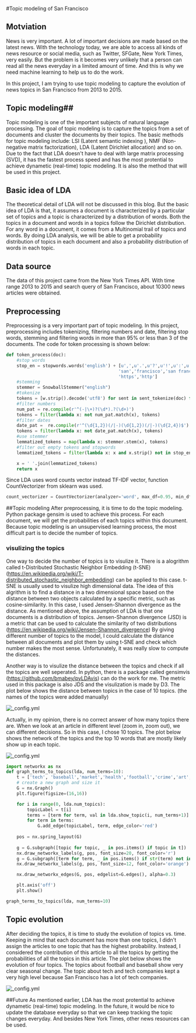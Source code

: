 #Topic modeling of San Francisco

## Motviation ##
News is very important. A lot of important decisions are made based on the latest news. With the technology today, we are able to access all kinds of news resource or social media, such as Twitter, SFGate, New York Times, very easily. But the problem is it becomes very unlikely that a person can read all the news everyday in a limited amount of time. And this is why we need machine learning to help us to do the work.

In this project, I am trying to use topic modeling to capture the evolution of news topics in San Francisco from 2013 to 2015.

## Topic modeling##
Topic modeling is one of the important subjects of natural language processing. The goal of topic modeling is to capture the topics from a set of documents and cluster the documents by their topics. The basic methods for topic modeling include: LSI (Latent semantic indexing ), NMF (Non-negative matrix factorization), LDA (Latent Dirichlet allocation) and so on.
Due to the fact that LDA doesn't have to deal with large matrix processing (SVD), it has the fastest process speed and has the most protential to achieve dynametic (real-time) topic modeling. It is also the method that will be used in this project.

## Basic idea of LDA ##
The theoretical detail of LDA will not be discussed in this blog. But the basic idea of LDA is that, it assumes a document is characterized by a particular set of topics and a topic is characterized by a distribution of words. Both the topics in a document and words in a topics follow the Dirichlet distribution. For any word in a document, it comes from a Multinomial trail of topics and words.
By doing LDA analysis, we will be able to get a probability distribution of topics in each document and also a probability distribution of words in each topic.

## Data source
The data of this project came from the New York Times API. With time range 2013 to 2015 and search query of San Francisco, about 10300 news articles were obtained.

## Preprocessing
Preprocessing is a very important part of topic modeling. In this project, preprocessing includes tokenizing, filtering numbers and date, filtering stop words, stemming and filtering words in more than 95% or less than 3 of the documents.
The code for token processing is shown below:

```python
def token_process(doc):
    #stop words
    stop_en = stopwords.words('english') + [u',',u'.',u'?',u'!',u':',u';', u')', u'(',u'[',u']',u'{',u'}','%',
                                           'san','francisco','san francisco','new','tr','th','to','on','of','in','at',
                                           'https','http']
    #stemming
    stemmer = SnowballStemmer("english")
    #tokenize
    tokens = [w.strip().decode('utf8') for sent in sent_tokenize(doc) for w in word_tokenize(sent)] if doc else None
    #filter numbers
    num_pat = re.compile(r'^(-|\+)?(\d*).?(\d+)')
    tokens = filter(lambda x: not num_pat.match(x), tokens)
    #filter dates
    date_pat =  re.compile(r'^(\d{1,2})(/|-)(\d{1,2})(/|-)(\d{2,4})$')
    tokens = filter(lambda x: not date_pat.match(x), tokens)
    #use stemmer
    lemmatized_tokens = map(lambda x: stemmer.stem(x), tokens)
    #filter out empty tokens and stopwords
    lemmatized_tokens = filter(lambda x: x and x.strip() not in stop_en, lemmatized_tokens)

    x = ' '.join(lemmatized_tokens)
    return x
```
Since LDA uses word counts vector instead TF-IDF vector, function CountVectorizer from sklearn was used. 
```python
count_vectorizer = CountVectorizer(analyzer='word', max_df=0.95, min_df=10) 
```
##Topic modeling
After preprocessing, it is time to do the topic modeling. Python package gensim is used to achieve this process. For each document, we will get the probabilities of each topics within this document. Because topic modeling is an unsupervised learning process, the most difficult part is to decide the number of topics.

### visulizing the topics
One way to decide the number of topics is to visulize it. There is a alogrithm called t-Distributed Stochastic Neighbor Embedding (t-SNE) (https://en.wikipedia.org/wiki/T-distributed_stochastic_neighbor_embedding) can be applied to this case. 
t-SNE is usually used to visulize high dimensional data. The idea of this algrithm is to find a distance in a two dimensional space based on the distance between two objects calculated by a specific metric, such as cosine-similarity. In this case, I used Jensen-Shannon divergence as the distance. As mentioned above, the assumption of LDA is that one documents is a distribution of topics. Jensen-Shannon divergence (JSD) is a metric that can be used to calculate the similarity of two distributions (https://en.wikipedia.org/wiki/Jensen–Shannon_divergence)
By giving different number of topics to the model, I could calculate the distance between all documents and plot them by using t-SNE and check which number makes the most sense. Unfortunately, it was really slow to compute the distances.

Another way is to visulize the distance between the topics and check if all the topics are well seperated. In python, there is a package called gensimvis (https://github.com/bmabey/pyLDAvis) can do the work for me. The metric used in this package is also JDS and the visulization is made by D3.
The plot below shows the distance between topics in the case of 10 topics. (the names of the topics were added manually)

![_config.yml](images/plot2.png)

Actually, in my opinion, there is no correct answer of how many topics there are. When we look at an article in different level (zoom in, zoom out), we can different decisions. So in this case, I chose 10 topics.
The plot below shows the network of the topics and the top 10 words that are mostly likely show up in each topic.

![_config.yml](images/plot3.png)

```python
import networkx as nx
def graph_terms_to_topics(lda, num_terms=10):
    t = ['tech', 'baseball','market','health','football','crime','art','government','food','finance']
    # create a new graph and size it
    G = nx.Graph()
    plt.figure(figsize=(16,16))

    for i in range(0, lda.num_topics):
        topicLabel = t[i]
        terms = [term for term, val in lda.show_topic(i, num_terms+1)]
        for term in terms:
            G.add_edge(topicLabel, term, edge_color='red')
    
    pos = nx.spring_layout(G)
    
    g = G.subgraph([topic for topic, _ in pos.items() if topic in t])
    nx.draw_networkx_labels(g, pos, font_size=20, font_color='r')
    g = G.subgraph([term for term, _ in pos.items() if str(term) not in t])
    nx.draw_networkx_labels(g, pos, font_size=12, font_color='orange')

    nx.draw_networkx_edges(G, pos, edgelist=G.edges(), alpha=0.3)

    plt.axis('off')
    plt.show()

graph_terms_to_topics(lda, num_terms=10)
```

## Topic evolution
After deciding the topics, it is time to study the evolution of topics vs. time. Keeping in mind that each document has more than one topics, I didn't assign the articles to one topic that has the highest probability. Instead, I considered the contribution of this article to all the topics by getting the probabilities of all the topics in this article. The plot below shows the evolution of four topics. 
The topics about football and baseball show very clear seasonal change. The topic about tech and tech companies kept a very high level because San Francisco has a lot of tech companies.

![_config.yml](images/plot4.png)

##Future
As mentioned earlier, LDA has the most protential to achieve dynametic (real-time) topic modeling. In the future, it would be nice to update the database everyday so that we can keep tracking the topic changes everyday. And besides New York Times, other news resources can be used.

